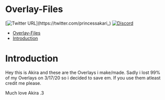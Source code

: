 # Overlay-Files

[![Twitter URL](https://img.shields.io/twitter/url?label=Follow%20me&style=social&url=https%3A%2F%2Ftwitter.com%2Fprincessakari_)](https://twitter.com/princessakari_)
[![Discord](https://img.shields.io/discord/622504866132000768?logo=Discord)](https://discord.gg/8AyNesa)


* [Overlay-Files](#overlay-files)
* [Introduction](#introduction)

# Introduction

 Hey this is Akira and these are the Overlays i make/made.
 Sadly i lost 99% of my Overlays on 3/17/20 so i decided to save em.
 If you use them atleast credit me please.

 Much love Akira .3

